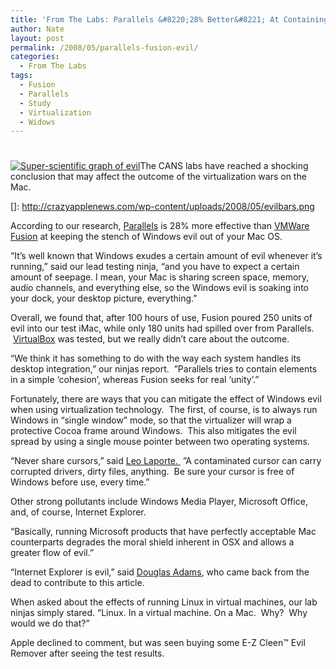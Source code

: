 ```yaml
---
title: 'From The Labs: Parallels &#8220;28% Better&#8221; At Containing Stench of Evil than Fusion'
author: Nate
layout: post
permalink: /2008/05/parallels-fusion-evil/
categories:
  - From The Labs
tags:
  - Fusion
  - Parallels
  - Study
  - Virtualization
  - Widows
---
```

# 

[![Super-scientific graph of evil][2]][2]The CANS labs have reached a shocking conclusion that may affect the outcome of the virtualization wars on the Mac.  

 []: http://crazyapplenews.com/wp-content/uploads/2008/05/evilbars.png

According to our research, [Parallels][2] is 28% more effective than [VMWare Fusion][3] at keeping the stench of Windows evil out of your Mac OS.  

 [2]: http://www.parallels.com/
 [3]: http://www.vmware.com/mac

“It’s well known that Windows exudes a certain amount of evil whenever it’s running,” said our lead testing ninja, “and you have to expect a certain amount of seepage. I mean, your Mac is sharing screen space, memory, audio channels, and everything else, so the Windows evil is soaking into your dock, your desktop picture, everything.”

Overall, we found that, after 100 hours of use, Fusion poured 250 units of evil into our test iMac, while only 180 units had spilled over from Parallels.  [VirtualBox][4] was tested, but we really didn’t care about the outcome.

 [4]: http://www.virtualbox.org/

“We think it has something to do with the way each system handles its desktop integration,” our ninjas report.  ”Parallels tries to contain elements in a simple ‘cohesion’, whereas Fusion seeks for real ‘unity’.”

Fortunately, there are ways that you can mitigate the effect of Windows evil when using virtualization technology.  The first, of course, is to always run Windows in “single window” mode, so that the virtualizer will wrap a protective Cocoa frame around Windows.  This also mitigates the evil spread by using a single mouse pointer between two operating systems.

“Never share cursors,” said [Leo Laporte. ][5] ”A contaminated cursor can carry corrupted drivers, dirty files, anything.  Be sure your cursor is free of Windows before use, every time.”

 [5]: http://leoville.com/

Other strong pollutants include Windows Media Player, Microsoft Office, and, of course, Internet Explorer.  

“Basically, running Microsoft products that have perfectly acceptable Mac counterparts degrades the moral shield inherent in OSX and allows a greater flow of evil.”

“Internet Explorer is evil,” said [Douglas Adams][6], who came back from the dead to contribute to this article.

 [6]: http://www.douglasadams.com/

When asked about the effects of running Linux in virtual machines, our lab ninjas simply stared. “Linux. In a virtual machine. On a Mac.  Why?  Why would we do that?”

Apple declined to comment, but was seen buying some E-Z Cleen™ Evil Remover after seeing the test results.